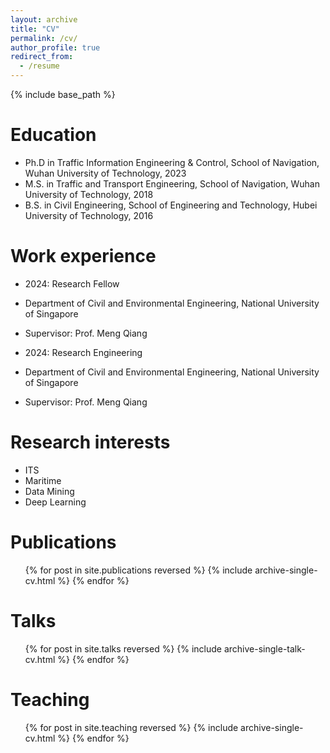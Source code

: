 ```yaml
---
layout: archive
title: "CV"
permalink: /cv/
author_profile: true
redirect_from:
  - /resume
---
```


{% include base_path %}

Education
======
* Ph.D in Traffic Information Engineering \& Control, School of Navigation, Wuhan University of Technology, 2023 
* M.S. in Traffic and Transport Engineering, School of Navigation, Wuhan University of Technology, 2018
* B.S. in Civil Engineering, School of Engineering and Technology, Hubei University of Technology, 2016

Work experience
======
*  2024: Research Fellow
  * Department of Civil and Environmental Engineering, National University of Singapore
  * Supervisor: Prof. Meng Qiang

*  2024: Research Engineering
  * Department of Civil and Environmental Engineering, National University of Singapore
  * Supervisor: Prof. Meng Qiang


Research interests
======
* ITS
* Maritime
* Data Mining
* Deep Learning

Publications
======
  <ul>{% for post in site.publications reversed %}
    {% include archive-single-cv.html %}
  {% endfor %}</ul>
  
Talks
======
  <ul>{% for post in site.talks reversed %}
    {% include archive-single-talk-cv.html  %}
  {% endfor %}</ul>
  
Teaching
======
  <ul>{% for post in site.teaching reversed %}
    {% include archive-single-cv.html %}
  {% endfor %}</ul>
  

